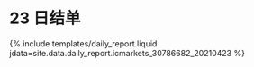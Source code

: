 # 23 日结单

{% include  templates/daily_report.liquid jdata=site.data.daily_report.icmarkets_30786682_20210423 %}